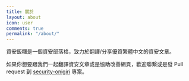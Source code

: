 ```yaml
---
title: 關於
layout: about
icon: user
comments: true
permalink: "/about/"
---
```


資安飯糰是一個資安部落格，致力於翻譯/分享優質繁體中文的資安文章。

如果你想要跟我們一起翻譯資安文章或是協助改善網頁，歡迎聯繫或是發 Pull request 到 [security-onigiri](https://github.com/security-onigiri/security-onigiri) 專案。
